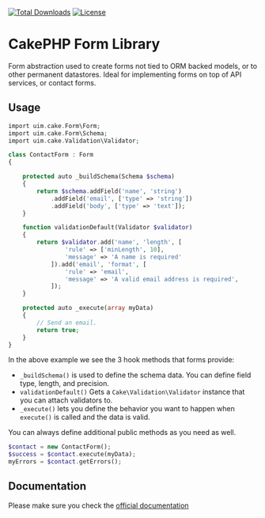 [![Total Downloads](https://img.shields.io/packagist/dt/cakephp/form.svg?style=flat-square)](https://packagist.org/packages/cakephp/form)
[![License](https://img.shields.io/badge/license-MIT-blue.svg?style=flat-square)](LICENSE.txt)

# CakePHP Form Library

Form abstraction used to create forms not tied to ORM backed models,
or to other permanent datastores. Ideal for implementing forms on top of
API services, or contact forms.

## Usage


```php
import uim.cake.Form\Form;
import uim.cake.Form\Schema;
import uim.cake.Validation\Validator;

class ContactForm : Form
{

    protected auto _buildSchema(Schema $schema)
    {
        return $schema.addField('name', 'string')
            .addField('email', ['type' => 'string'])
            .addField('body', ['type' => 'text']);
    }

    function validationDefault(Validator $validator)
    {
        return $validator.add('name', 'length', [
                'rule' => ['minLength', 10],
                'message' => 'A name is required'
            ]).add('email', 'format', [
                'rule' => 'email',
                'message' => 'A valid email address is required',
            ]);
    }

    protected auto _execute(array myData)
    {
        // Send an email.
        return true;
    }
}
```

In the above example we see the 3 hook methods that forms provide:

- `_buildSchema()` is used to define the schema data. You can define field type, length, and precision.
- `validationDefault()` Gets a `Cake\Validation\Validator` instance that you can attach validators to.
- `_execute()` lets you define the behavior you want to happen when `execute()` is called and the data is valid.

You can always define additional public methods as you need as well.

```php
$contact = new ContactForm();
$success = $contact.execute(myData);
myErrors = $contact.getErrors();
```

## Documentation

Please make sure you check the [official documentation](https://book.cakephp.org/4/en/core-libraries/form.html)
